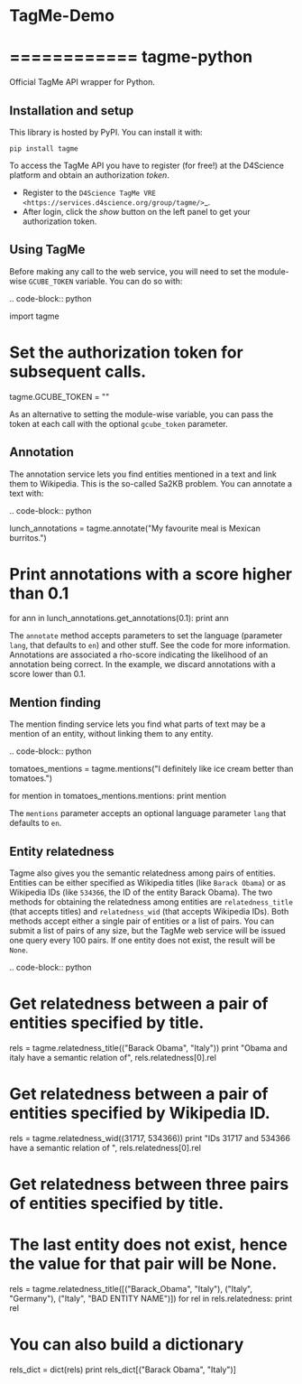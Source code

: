 # TagMe-Demo
============
tagme-python
============

Official TagMe API wrapper for Python.

Installation and setup
----------------------

This library is hosted by PyPI. You can install it with:

``pip install tagme``

To access the TagMe API you have to register (for free!) at the D4Science platform and obtain an authorization *token*.

- Register to the `D4Science TagMe VRE <https://services.d4science.org/group/tagme/>`_.
- After login, click the *show* button on the left panel to get your authorization token.

Using TagMe
-----------

Before making any call to the web service, you will need to set the module-wise ``GCUBE_TOKEN`` variable. You can do so with:

.. code-block:: python

 import tagme
 # Set the authorization token for subsequent calls.
 tagme.GCUBE_TOKEN = "<Your token goes here>"

As an alternative to setting the module-wise variable, you can pass the token at each call with the optional ``gcube_token`` parameter. 

Annotation
----------
The annotation service lets you find entities mentioned in a text and link them to Wikipedia.
This is the so-called Sa2KB problem. You can annotate a text with:

.. code-block:: python

 lunch_annotations = tagme.annotate("My favourite meal is Mexican burritos.")
 
 # Print annotations with a score higher than 0.1
 for ann in lunch_annotations.get_annotations(0.1):
     print ann

The ``annotate`` method accepts parameters to set the language (parameter ``lang``, that defaults to ``en``) and other stuff.
See the code for more information.
Annotations are associated a rho-score indicating the likelihood of an annotation being correct. In the example, we discard
annotations with a score lower than 0.1.

Mention finding
---------------

The mention finding service lets you find what parts of text may be a mention of an entity, without linking them to any entity.

.. code-block:: python

 tomatoes_mentions = tagme.mentions("I definitely like ice cream better than tomatoes.")

 for mention in tomatoes_mentions.mentions:
     print mention

The ``mentions`` parameter accepts an optional language parameter ``lang`` that defaults to ``en``.

Entity relatedness
------------------

Tagme also gives you the semantic relatedness among pairs of entities. Entities can be either specified as Wikipedia titles
(like ``Barack Obama``) or as Wikipedia IDs (like ``534366``, the ID of the entity Barack Obama).
The two methods for obtaining the relatedness among entities are ``relatedness_title`` (that accepts titles) and
``relatedness_wid`` (that accepts Wikipedia IDs). Both methods accept either a single pair of entities or a list of pairs.
You can submit a list of pairs of any size, but the TagMe web service will be issued one query every 100 pairs.
If one entity does not exist, the result will be ``None``.

.. code-block:: python

 # Get relatedness between a pair of entities specified by title.
 rels = tagme.relatedness_title(("Barack Obama", "Italy"))
 print "Obama and italy have a semantic relation of", rels.relatedness[0].rel
 
 # Get relatedness between a pair of entities specified by Wikipedia ID.
 rels = tagme.relatedness_wid((31717, 534366))
 print "IDs 31717 and 534366 have a semantic relation of ", rels.relatedness[0].rel
 
 # Get relatedness between three pairs of entities specified by title.
 # The last entity does not exist, hence the value for that pair will be None.
 rels = tagme.relatedness_title([("Barack_Obama", "Italy"),
                                 ("Italy", "Germany"),
                                 ("Italy", "BAD ENTITY NAME")])
 for rel in rels.relatedness:
     print rel

 # You can also build a dictionary
 rels_dict = dict(rels)
 print rels_dict[("Barack Obama", "Italy")]
